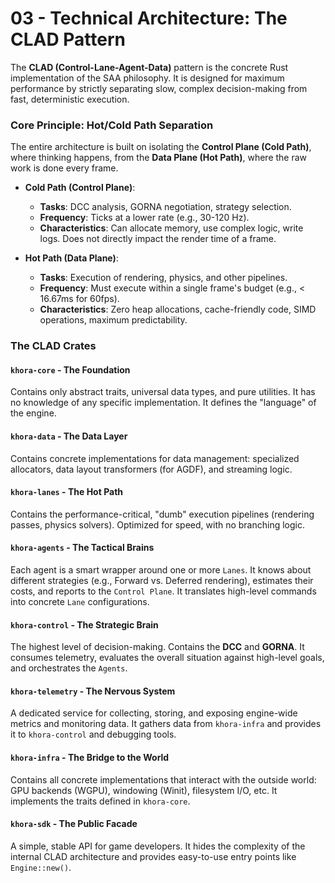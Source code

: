 # 03 - Technical Architecture: The CLAD Pattern

The **CLAD (Control-Lane-Agent-Data)** pattern is the concrete Rust implementation of the SAA philosophy. It is designed for maximum performance by strictly separating slow, complex decision-making from fast, deterministic execution.

### Core Principle: Hot/Cold Path Separation

The entire architecture is built on isolating the **Control Plane (Cold Path)**, where thinking happens, from the **Data Plane (Hot Path)**, where the raw work is done every frame.

*   **Cold Path (Control Plane)**:
    *   **Tasks**: DCC analysis, GORNA negotiation, strategy selection.
    *   **Frequency**: Ticks at a lower rate (e.g., 30-120 Hz).
    *   **Characteristics**: Can allocate memory, use complex logic, write logs. Does not directly impact the render time of a frame.

*   **Hot Path (Data Plane)**:
    *   **Tasks**: Execution of rendering, physics, and other pipelines.
    *   **Frequency**: Must execute within a single frame's budget (e.g., < 16.67ms for 60fps).
    *   **Characteristics**: Zero heap allocations, cache-friendly code, SIMD operations, maximum predictability.

### The CLAD Crates

#### `khora-core` - The Foundation
Contains only abstract traits, universal data types, and pure utilities. It has no knowledge of any specific implementation. It defines the "language" of the engine.

#### `khora-data` - The Data Layer
Contains concrete implementations for data management: specialized allocators, data layout transformers (for AGDF), and streaming logic.

#### `khora-lanes` - The Hot Path
Contains the performance-critical, "dumb" execution pipelines (rendering passes, physics solvers). Optimized for speed, with no branching logic.

#### `khora-agents` - The Tactical Brains
Each agent is a smart wrapper around one or more `Lanes`. It knows about different strategies (e.g., Forward vs. Deferred rendering), estimates their costs, and reports to the `Control Plane`. It translates high-level commands into concrete `Lane` configurations.

#### `khora-control` - The Strategic Brain
The highest level of decision-making. Contains the **DCC** and **GORNA**. It consumes telemetry, evaluates the overall situation against high-level goals, and orchestrates the `Agents`.

#### `khora-telemetry` - The Nervous System
A dedicated service for collecting, storing, and exposing engine-wide metrics and monitoring data. It gathers data from `khora-infra` and provides it to `khora-control` and debugging tools.

#### `khora-infra` - The Bridge to the World
Contains all concrete implementations that interact with the outside world: GPU backends (WGPU), windowing (Winit), filesystem I/O, etc. It implements the traits defined in `khora-core`.

#### `khora-sdk` - The Public Facade
A simple, stable API for game developers. It hides the complexity of the internal CLAD architecture and provides easy-to-use entry points like `Engine::new()`.